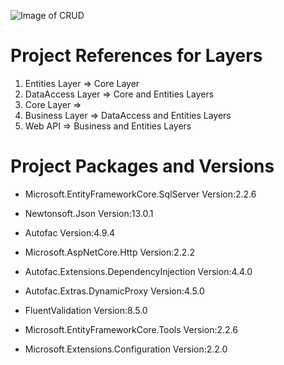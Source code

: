![Image of CRUD](https://www.dorusomcutean.com/wp-content/uploads/2020/03/crud.jpg)

# Project References for Layers

1. Entities Layer => Core Layer
2. DataAccess Layer => Core and Entities Layers
3. Core Layer => 
4. Business Layer => DataAccess and Entities Layers
5. Web API => Business and Entities Layers

# Project Packages and Versions

- Microsoft.EntityFrameworkCore.SqlServer Version:2.2.6
- Newtonsoft.Json Version:13.0.1

- Autofac Version:4.9.4
- Microsoft.AspNetCore.Http Version:2.2.2

- Autofac.Extensions.DependencyInjection Version:4.4.0
- Autofac.Extras.DynamicProxy Version:4.5.0
- FluentValidation Version:8.5.0

- Microsoft.EntityFrameworkCore.Tools Version:2.2.6
- Microsoft.Extensions.Configuration Version:2.2.0
